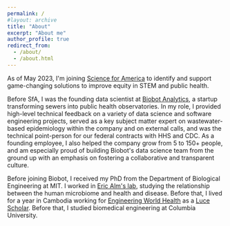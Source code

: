 ```yaml
---
permalink: /
#layout: archive
title: "About"
excerpt: "About me"
author_profile: true
redirect_from:
  - /about/
  - /about.html
---
```


As of May 2023, I'm joining [Science for America](https://www.scienceforamerica.org/) to identify and support game-changing solutions to improve equity in STEM and public health.

Before SfA, I was the founding data scientist at [Biobot Analytics](www.biobot.io), a startup transforming sewers into public health observatories.
In my role, I provided high-level technical feedback on a variety of data science and software engineering projects, served as a key subject matter expert on wastewater-based epidemiology within the company and on external calls, and was the technical point-person for our federal contracts with HHS and CDC.
As a founding employee, I also helped the company grow from 5 to 150+ people, and am especially proud of building Biobot's data science team from the ground up with an emphasis on fostering a collaborative and transparent culture.

Before joining Biobot, I received my PhD from the Department of Biological Engineering at MIT.
I worked in [Eric Alm's lab](http://almlab.mit.edu), studying the relationship between the human microbiome and health and disease.
Before that, I lived for a year in Cambodia working for [Engineering World Health](http://www.ewh.org/) as a [Luce Scholar](http://www.hluce.org/lsprogram.aspx).
Before that, I studied biomedical engineering at Columbia University.
